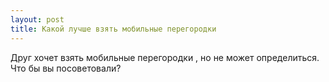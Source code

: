 ```yaml
---
layout: post 
title: Какой лучше взять мобильные перегородки 
--- 
```

Друг хочет взять мобильные перегородки , но не может определиться. Что бы вы посоветовали?
